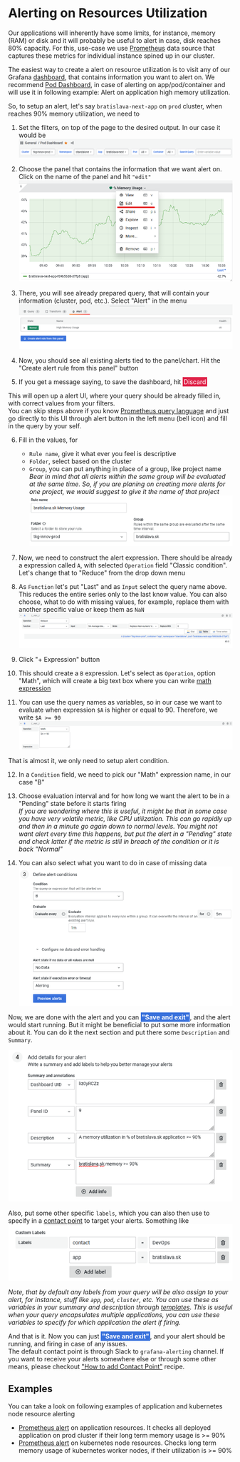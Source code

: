 # Alerting on Resources Utilization

Our applications will inherently have some limits, for instance, memory (RAM) or disk and it will probably be useful to alert in case, disk reaches 80% capacity. For this, use-case we use [Prometheus](https://prometheus.io/) data source that captures these metrics for individual instance spined up in our cluster.

The easiest way to create a alert on resource utilization is to visit any of our Grafana [dashboard](../../deployment-and-infrastructure/grafana.md), that contains information you want to alert on. We recommend [Pod Dashboard](https://grafana.bratislava.sk/d/liz0yRCZz/pod-dashboard?orgId=1), in case of alerting on app/pod/container and will use it in following example: Alert on application high memory utilization.

So, to setup an alert, let's say `bratislava-next-app` on `prod` cluster, when reaches 90% memory utilization, we need to

  1. Set the filters, on top of the page to the desired output. In our case it would be 
  ![application filters](./.attachments/application_filters.png "Filter for our application")

  2. Choose the panel that contains the information that we want alert on. Click on the name of the panel and hit `"edit"`
  ![edit dashboard panel](./.attachments/edit_panel_button.png "How to edit dashboard panel")

  3. There, you will see already prepared query, that will contain your information (cluster, pod, etc.). Select "Alert" in the menu 
  ![alert in a panel menu](./.attachments/alert_panel_menu.png "Where is alert menu in a panel UI")

  4. Now, you should see all existing alerts tied to the panel/chart. Hit the "Create alert rule from this panel" button
  5. If you get a message saying, to save the dashboard, hit <font color="white" style="background-color:#e02248;padding:2px">Discard</font>

This will open up a alert UI, where your query should be already filled in, with correct values from your filters.  
You can skip steps above if you know [Prometheus query language](https://prometheus.io/docs/prometheus/latest/querying/basics/) and just go directly to this UI through alert button in the left menu (bell icon) and fill in the query by your self.

  6. Fill in the values, for
      - `Rule name`, give it what ever you feel is descriptive
      - `Folder`, select based on the cluster
      - `Group`, you can put anything in place of a group, like project name  
      _Bear in mind that all alerts within the same group will be evaluated at the same time. So, if you are planing on creating more alerts for one project, we would suggest to give it the name of that project_
    ![alert's metadata](./.attachments/name_folder_alert_info.png "Alert's name and group")

  7. Now, we need to construct the alert expression. There should be already a expression called `A`, with selected `Operation` field "Classic condition". Let's change that to "Reduce" from the drop down menu
  8. As `Function` let's put "Last" and as `Input` select the query name above. This reduces the entire series only to the last know value. You can also choose, what to do with missing values, for example, replace them with another specific value or keep them as `NaN`
  ![reduce expression](./.attachments/reduce_expresion.png "Reduce Expression")

  9. Click "+ Expression" button
  10. This should create a `B` expression. Let's select as `Operation`, option "Math", which will create a big text box where you can write [math expression](https://grafana.com/docs/grafana/latest/panels/query-a-data-source/use-expressions-to-manipulate-data/about-expressions/#math)

  11. You can use the query names as variables, so in our case we want to evaluate when expression `$A` is higher or equal to 90. Therefore, we write `$A >= 90`
  ![math expression](./.attachments/math_expresion.png "Math Expression")

That is almost it, we only need to setup alert condition.

  12. In a `Condition` field, we need to pick our "Math" expression name, in our case "B"
  13. Choose evaluation interval and for how long we want the alert to be in a "Pending" state before it starts firing  
    _If you are wondering where this is useful, it might be that in some case you have very volatile metric, like CPU utilization. This can go rapidly up and then in a minute go again down to normal levels. You might not want alert every time this happens, but put the alert in a "Pending" state and check latter if the metric is still in breach of the condition or it is back "Normal"_

  14. You can also select what you want to do in case of missing data
  ![alert conditions](./.attachments/alert_condition_info.png "Alert Conditions Info")

Now, we are done with the alert and you can <font color="white" style="background-color:#3871dc;padding:2px">**"Save and exit"**</font>, and the alert would start running. But it might be beneficial to put some more information about it. You can do it the next section and put there some `Description` and `Summary`. 

![summary and description of alerts](./.attachments/summary_description_alert_info.png "Summary and Description for the alert")

Also, put some other specific `labels`, which you can also then use to specify in a [contact point](./contact-point.md) to target your alerts. Something like  
![labels of a alert](./.attachments/labels_alert_info.png "Custom alert labels")

_Note, that by default any labels from your query will be also assign to your alert, for instance, stuff like `app`, `pod`, `cluster`, etc. You can use these as variables in your summary and description through [templates](https://grafana.com/docs/grafana/latest/alerting/fundamentals/annotation-label/variables-label-annotation/). This is useful when your query encapsulates multiple applications, you can use these variables to specify for which application the alert if firing._

And that is it. Now you can just <font color="white" style="background-color:#3871dc;padding:2px">**"Save and exit"**</font>, and your alert should be running, and firing in case of any issues.  
The default contact point is through Slack to `grafana-alerting` channel. If you want to receive your alerts somewhere else or through some other means, please checkout ["How to add Contact Point"](./contact-point.md) recipe.

## Examples

You can take a look on following examples of application and kubernetes node resource alerting
  - [Prometheus alert](https://grafana.bratislava.sk/alerting/grafana/EUbLIt74z/view?returnTo=%2Falerting%2Flist%3Fview%3Dgrouped) on application resources. It checks all deployed application on prod cluster if their long term memory usage is >= 90%
  - [Prometheus alert](https://grafana.bratislava.sk/alerting/grafana/Ka5g2074k/view?returnTo=%2Falerting%2Flist) on kubernetes node resources. Checks long term memory usage of kubernetes worker nodes, if their utilization is >= 90%
